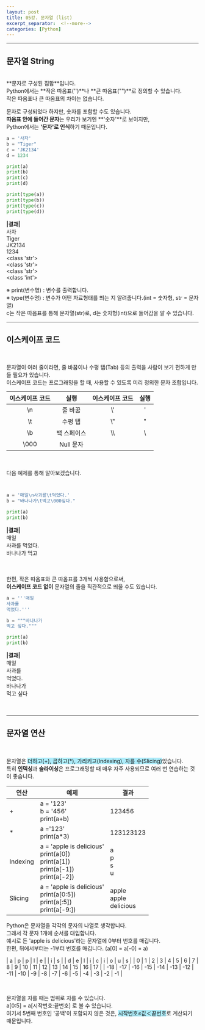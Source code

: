 ```yaml
---
layout: post
title: 05강. 문자열 (list)
excerpt_separator:  <!--more-->
categories: [Python] 
---
```

___

## 문자열 String
<br>
**문자로 구성된 집합**입니다.<br>
Python에서는 **작은 따옴표('')**나 **큰 따옴표("")**로 정의할 수 있습니다.<br>
작은 따옴표나 큰 따옴표의 차이는 없습니다.<br>

문자로 구성되었다 하지만, 숫자를 포함할 수도 있습니다.<br>
**따옴표 안에 들어간 문자**는 우리가 보기엔 **'숫자'**로 보이지만,<br>
Python에서는 **'문자'로 인식**하기 때문입니다.


```python
a = '사자'
b = "Tiger"
c = 'JK2134'
d = 1234

print(a) 
print(b) 
print(c) 
print(d) 

print(type(a)) 
print(type(b)) 
print(type(c)) 
print(type(d)) 
```
**|결과|**<br>
사자 <br>
Tiger<br>
JK2134 <br>
1234 <br>
<class 'str'><br> 
<class 'str'><br>
<class 'str'><br>
<class 'int'><br>

※ print(변수명) : 변수를 출력합니다.<br>
※ type(변수명) : 변수가 어떤 자료형태를 띄는 지 알려줍니다.(int = 숫자형, str = 문자열)<br>
c는 작은 따옴표를 통해 문자열(str)로, d는 숫자형(int)으로 들어감을 알 수 있습니다.<br>

___

## 이스케이프 코드
<br>

문자열이 여러 줄이라면, 줄 바꿈이나 수평 탭(Tab) 등의 출력을 사람이 보기 편하게 만들 필요가 있습니다. <br>
이스케이프 코드는 프로그래밍을 할 때, 사용할 수 있도록 미리 정의한 문자 조합입니다.

<table style="margin:auto; text-align: center;"> 
    <thead> 
     <tr> 
      <th>이스케이프 코드</th> 
      <th>실행</th> 
      <th>이스케이프 코드</th>
      <th>실행</th> 
     </tr> 
    </thead> 
    <tbody> 
     <tr> 
      <td>\n</td>
      <td>줄 바꿈</td> 
      <td>\'</td>
      <td>'</td> 
     </tr> 
     <tr> 
      <td>\t</td>
      <td>수평 탭</td> 
      <td>\"</td>
      <td>"</td> 
     </tr>
        <tr> 
      <td>\b</td>
      <td>백 스페이스</td> 
      <td>\\</td>
      <td>\</td> 
     </tr> 
    <tr> 
      <td>\000</td>
      <td>Null 문자</td> 
      <td> </td>
      <td> </td> 
     </tr> 
    </tbody> 
</table> 

<br><br>
다음 예제를 통해 알아보겠습니다.<br>

```python


a = '매일\n사과를\t먹었다.' 
b = "바나나가\t먹고\000싶다." 

print(a) 
print(b)
```
**|결과|**<br>
매일 <br>
사과를 먹었다. <br>
바나나가 먹고<br>
<br><br>

한편, 작은 따옴표와 큰 따옴표를 3개씩 사용함으로써, <br>
**이스케이프 코드 없이** 문자열의 줄을 직관적으로 띄울 수도 있습니다.

```python
a = '''매일 
사과를
먹었다.''' 

b = """바나나가
먹고 싶다.""" 

print(a) 
print(b)
```
**|결과|**<br>
매일<br>
사과를<br>
먹었다.<br>
바나나가<br>
먹고 싶다<br>
<br><br>

___

## 문자열 연산
<br>

문자열은 <span style="background-color:#ADECFB">더하고(+), 곱하고(*), 가리키고(Indexing), 자를 수(Slicing)</span>있습니다.<br>
특히 **인덱싱**과 **슬라이싱**은 프로그래밍할 때 매우 자주 사용되므로 여러 번 연습하는 것이 좋습니다.

<table> 
    <thead> 
     <tr> 
      <th>연산</th> 
      <th>예제</th> 
      <th>결과</th>
     </tr> 
    </thead> 
    <tbody> 
     <tr> 
      <td>+</td>
      <td>a = '123'<br>b = '456'<br>print(a+b)</td> 
      <td>123456</td>
     </tr> 
     <tr> 
      <td>*</td>
      <td>a ='123'<br>print(a*3)</td> 
      <td>123123123</td>
     </tr>
        <tr> 
      <td>Indexing</td>
      <td>a = 'apple is delicious'<br>print(a[0])<br>print(a[1])<br>print(a[-1])<br>print(a[-2])</td> 
      <td>a<br>p<br>s<br>u</td>
     </tr> 
    <tr> 
      <td>Slicing</td>
      <td>a = 'apple is delicious'<br>print(a[0:5])<br>print(a[:5])<br>print(a[-9:])</td> 
      <td>apple<br>apple<br>delicious</td>
     </tr> 
    </tbody> 
</table> 

Python은 문자열을 각각의 문자의 나열로 생각합니다.<br>
그래서 각 문자 1개에 순서를 대입합니다.<br>
예시로 든 'apple is delicious'라는 문자열에 0부터 번호를 매깁니다.<br>
한편, 뒤에서부터는 -1부터 번호를 매깁니다. (a[0] = a[-0] = a)<br>

| a | p | p | l | e |   | i | s |   | d | e | l | i | c | i | o | u | s |
| 0 | 1 | 2 | 3 | 4 | 5 | 6 | 7 | 8 | 9 | 10 | 11 | 12 | 13 | 14 | 15 | 16 | 17 |
| -18 | -17 | -16 | -15 | -14 | -13 | -12 | -11 | -10 | -9 | -8 | -7 | -6 | -5 | -4 | -3 | -2 | -1 |

<br>

문자열을 자를 때는 범위로 자를 수 있습니다.<br>
a[0:5] = a[시작번호:끝번호] 로 볼 수 있습니다.<br>
여기서 5번째 번호인 '공백'이 포함되지 않은 것은, <span style="background-color:#ADECFB">시작번호≤값＜끝번호</span>로 계산되기 때문입니다.
